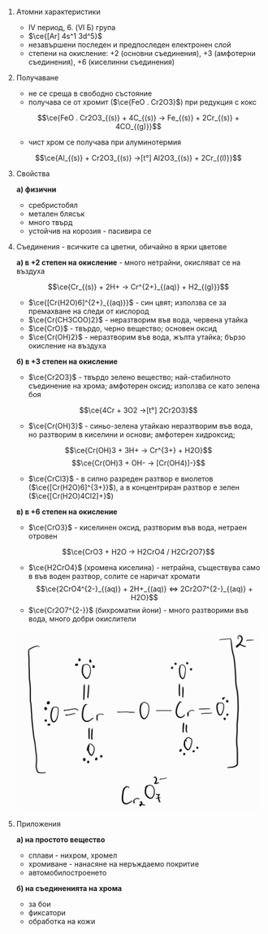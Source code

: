 1. Атомни характеристики
	- IV период, 6. (VI Б) група
	- $\ce{[Ar] 4s^1 3d^5}$
	- незавършени последен и предпоследен електронен слой
	- степени на окисление: +2 (основни съединения), +3 (амфотерни съединения), +6 (киселинни съединения)

2. Получаване
	- не се среща в свободно състояние
	- получава се от хромит ($\ce{FeO . Cr2O3}$) при редукция с кокс
	
	$$\ce{FeO . Cr2O3_{(s)} + 4C_{(s)} -> Fe_{(s)} + 2Cr_{(s)} + 4CO_{(g)}}$$
	
	- чист хром се получава при алуминотермия
	
	$$\ce{Al_{(s)} + Cr2O3_{(s)} ->[t°] Al2O3_{(s)} + 2Cr_{(l)}}$$

3. Свойства
	
	**а) физични**
	- сребристобял
	- метален блясък
	- много твърд
	- устойчив на корозия - пасивира се

4. Съединения - всичките са цветни, обичайно в ярки цветове
	
	**а) в +2 степен на окисление** - много нетрайни, окисляват се на въздуха
	
	$$\ce{Cr_{(s)} + 2H+ -> Cr^{2+}_{(aq)} + H2_{(g)}}$$
	
	- $\ce{[Cr(H2O)6]^{2+}_{(aq)}}$ - син цвят; използва се за премахване на следи от кислород
	- $\ce{Cr(CH3COO)2}$ - неразтворим във вода, червена утайка
	- $\ce{CrO}$ - твърдо, черно вещество; основен оксид
	- $\ce{Cr(OH)2}$ - неразтворим във вода, жълта утайка; бързо окисление на въздуха
	
	**б) в +3 степен на окисление**
	- $\ce{Cr2O3}$ - твърдо зелено вещество; най-стабилното съединение на хрома; амфотерен оксид; използва се като зелена боя
	
	$$\ce{4Cr + 3O2 ->[t°] 2Cr2O3}$$
	
	-  $\ce{Cr(OH)3}$ - синьо-зелена утайкаю неразтворим във вода, но разтворим в киселини и основи; амфотерен хидроксид; 
	
	$$\ce{Cr(OH)3 + 3H+ -> Cr^{3+} + H2O}$$
	$$\ce{Cr(OH)3 + OH- -> [Cr(OH4)]-}$$
	
	- $\ce{CrCl3}$ - в силно разреден разтвор е виолетов ($\ce{[Cr(H2O)6]^{3+}}$), а в концентриран разтвор е зелен ($\ce{[Cr(H2O)4Cl2]+}$)
	
	**в) в +6 степен на окисление**
	- $\ce{CrO3}$ - киселинен оксид, разтворим във вода, нетраен отровен
	
	$$\ce{CrO3 + H2O -> H2CrO4 / H2Cr2O7}$$
	- $\ce{H2CrO4}$ (хромена киселина) - нетрайна, съществува само в във воден разтвор, солите се наричат хромати
	$$\ce{2CrO4^{2-}_{(aq)} + 2H+_{(aq)} <=> 2Cr2O7^{2-}_{(aq)} + H2O}$$
	- $\ce{Cr2O7^{2-}}$ (бихроматни йони) - много разтворими във вода, много добри окислители
	
	![](Resources/Бихроматен%20йон.png)

5. Приложения
	
	**а) на простото вещество**
	- сплави - нихром, хромел
	- хромиване - нанасяне на неръждаемо покритие
	- автомобилостроенето
	
	**б) на съединенията на хрома**
	- за бои
	- фиксатори
	- обработка на кожи